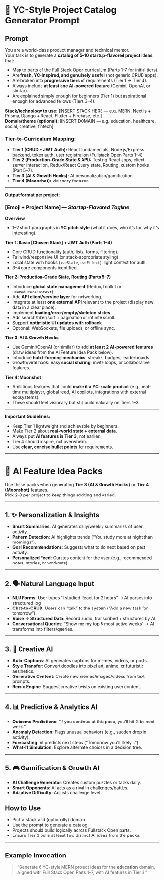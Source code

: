 # 🚀 YC-Style Project Catalog Generator Prompt

## Prompt

You are a world-class product manager and technical mentor.  
Your task is to generate a **catalog of 5–10 startup-flavored project ideas** that:
- Map to parts of the [Full Stack Open curriculum](https://fullstackopen.com/en/) (Parts 1–7 for initial tiers).
- Are **fresh, YC-inspired, and genuinely useful** (not generic CRUD apps).  
- Are broken into **progressive tiers** of requirements (Tier 1 → Tier 4).  
- Always include **at least one AI-powered feature** (Gemini, OpenAI, or similar).  
- Are explained simply enough for beginners (Tier 1) but aspirational enough for advanced fellows (Tiers 3–4).  
 
**Stack/technology to use:** [INSERT STACK HERE — e.g. MERN, Next.js + Prisma, Django + React, Flutter + Firebase, etc.]  
**Domain/theme (optional):** [INSERT DOMAIN — e.g. education, healthcare, social, creative, fintech]  
 
### Tier-to-Curriculum Mapping:
- **Tier 1 (CRUD + JWT Auth):** React fundamentals, Node.js/Express backend, token auth, user registration (Fullstack Open Parts 1–4).
- **Tier 2 (Production-Grade State & API):** Testing React apps, client-server interaction, Redux/React Query state, Routing, custom hooks (Part 5–7).
- **Tier 3 (AI & Growth Hooks):** AI personalization/gamification
- **Tier 4 (Moonshot):** visionary features

---  
 
**Output format per project:**  
 
### [Emoji + Project Name] — *Startup-Flavored Tagline*  
 
**Overview**  
- 1–2 short paragraphs in **YC pitch style** (what it does, who it’s for, why it’s interesting).  
 
**Tier 1: Basic [Chosen Stack] + JWT Auth (Parts 1–4)**  
- Core CRUD functionality (auth, lists, forms, filtering).  
- Tailwind/responsive UI (or stack-appropriate styling).  
- Local state with hooks (`useState`, `useEffect`), light context for auth.  
- 3–4 core components identified.  
 
**Tier 2: Production-Grade State, Routing (Parts 5–7)** 
- Introduce **global state management** (Redux/Toolkit or `useReducer+Context`).  
- Add **API client/service layer** for networking.  
- Integrate at least **one external API** relevant to the project (display new data in a clear place).  
- Implement **loading/error/empty/skeleton states**.  
- Add search/filter/sort + pagination or infinite scroll.  
- Support **optimistic UI updates with rollback**.  
- Optional: WebSockets, file uploads, or offline sync.  
 
**Tier 3: AI & Growth Hooks**  
- Use Gemini/OpenAI (or similar) to add **at least 2 AI-powered features** (draw ideas from the AI Feature Idea Pack below).  
- Introduce **habit-forming mechanics**: streaks, badges, leaderboards.  
- Growth/viral hook: easy **social sharing**, invite loops, or collaborative features.  
 
**Tier 4: Moonshot**  
- Ambitious features that could **make it a YC-scale product** (e.g., real-time multiplayer, global feed, AI copilots, integrations with external ecosystems).  
- These should feel visionary but still build naturally on Tiers 1–3.  
 
---  
 
**Important Guidelines:**  
- Keep Tier 1 lightweight and achievable by beginners.  
- Make Tier 2 about **real-world state + external data**.  
- Always put **AI features in Tier 3**, not earlier.  
- Tier 4 should inspire, not overwhelm.  
- Use **clear, concise bullet points** for requirements.  

---

# 🤖 AI Feature Idea Packs

Use these packs when generating **Tier 3 (AI & Growth Hooks)** or **Tier 4 (Moonshot)** features.  
Pick 2–3 per project to keep things exciting and varied.

---

## 1. ✨ Personalization & Insights
- **Smart Summaries**: AI generates daily/weekly summaries of user activity.  
- **Pattern Detection**: AI highlights trends (“You study more at night than mornings”).  
- **Goal Recommendations**: Suggests what to do next based on past activity.  
- **Personalized Feed**: Curates content for the user (e.g., recommended notes, stories, or workouts).  

---

## 2. 🗣️ Natural Language Input
- **NLU Forms**: User types “I studied React for 2 hours” → AI parses into structured log.  
- **Chat-to-CRUD**: Users can “talk” to the system (“Add a new task for tomorrow”).  
- **Voice → Structured Data**: Record audio, transcribed + structured by AI.  
- **Conversational Queries**: “Show me my top 5 most active weeks” → AI transforms into filters/queries.  

---

## 3. 🎨 Creative AI
- **Auto-Captions**: AI generates captions for memes, videos, or posts.  
- **Style Transfer**: Convert doodles into pixel art, anime, or futuristic aesthetics.  
- **Generative Content**: Create new memes/images/videos from text prompts.  
- **Remix Engine**: Suggest creative twists on existing user content.  

---

## 4. 📊 Predictive & Analytics AI
- **Outcome Predictions**: “If you continue at this pace, you’ll hit X by next week.”  
- **Anomaly Detection**: Flags unusual behaviors (e.g., sudden drop in activity).  
- **Forecasting**: AI predicts next steps (“Tomorrow you’ll likely…”).  
- **What-If Simulation**: Explore alternate choices in a decision tree.  

---

## 5. 🎮 Gamification & Growth AI
- **AI Challenge Generator**: Creates custom puzzles or tasks daily.  
- **Smart Opponents**: AI acts as a rival in challenges/battles.  
- **Adaptive Difficulty**: Adjusts challenge level

## How to Use
- Pick a stack and (optionally) domain.  
- Use the prompt to generate a catalog.  
- Projects should build logically across Fullstack Open parts.  
- Ensure Tier 3 pulls at least two distinct AI ideas from the packs.

---

## Example Invocation

> “Generate 6 YC-style MERN project ideas for the **education** domain, aligned with Full Stack Open Parts 1–7, with AI features in Tier 3.”

